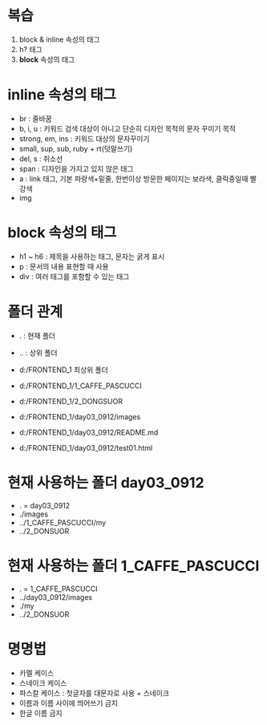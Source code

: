 # 복습
1. block & inline 속성의 태그 
1. h? 태그
1. **block** 속성의 태그 

# inline 속성의 태그 
- br : 줄바꿈 
- b, i, u : 키워드 검색 대상이 아니고 단순히 디자인 목적의 문자 꾸미기 목적
- strong, em, ins : 키워드 대상의 문자꾸미기 
- small, sup, sub, ruby + rt(덧말쓰기)
- del, s : 취소선 
- span : 디자인을 가지고 있지 않은 태그 
- a : link 태그, 기본 파랑색+밑줄, 한번이상 방문한 페이지는 보라색, 클릭중일때 빨강색 
- img

# block 속성의 태그 
- h1 ~ h6 : 제목을 사용하는 태그, 문자는 굵게 표시
- p : 문서의 내용 표현할 때 사용 
- div : 여러 태그를 포함할 수 있는 태그 


# 폴더 관계 
- . : 현재 폴더 
- .. : 상위 폴더
- d:/FRONTEND_1 최상위 폴더 

- d:/FRONTEND_1/1_CAFFE_PASCUCCI 

- d:/FRONTEND_1/2_DONGSUOR

- d:/FRONTEND_1/day03_0912/images
- d:/FRONTEND_1/day03_0912/README.md
- d:/FRONTEND_1/day03_0912/test01.html


# 현재 사용하는 폴더 day03_0912
- . = day03_0912
- ./images
- ../1_CAFFE_PASCUCCI/my
- ../2_DONSUOR

# 현재 사용하는 폴더 1_CAFFE_PASCUCCI 
- . = 1_CAFFE_PASCUCCI
- ../day03_0912/images
- ./my
- ../2_DONSUOR

 
# 명명법 
- 카멜 케이스 
- 스네이크 케이스 
- 파스칼 케이스 : 첫글자를 대문자로 사용 + 스네이크 
- 이름과 이름 사이에 띄어쓰기 금지 
- 한글 이름 금지 